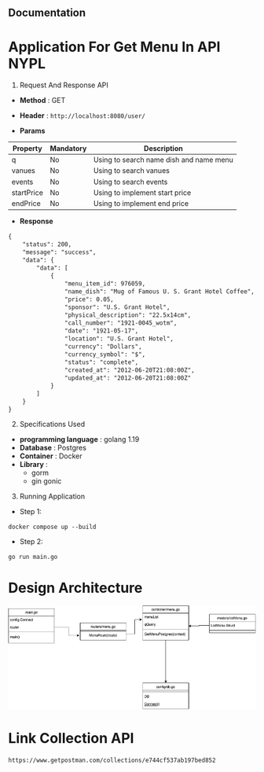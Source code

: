 ## Documentation
# Application For Get Menu In API NYPL

1. Request And Response API

- **Method** : GET

- **Header** : ```http://localhost:8080/user/```

- **Params** 

| Property | Mandatory | Description |
| ----------- | ----------- | ----------- |
| q | No | Using to search name dish and name menu |
| vanues |  No | Using to search vanues |
| events | No | Using to search events |
| startPrice | No | Using to implement start price |
| endPrice | No | Using to implement end price |

- **Response**

```
{
    "status": 200,
    "message": "success",
    "data": {
        "data": [
            {
                "menu_item_id": 976059,
                "name_dish": "Mug of Famous U. S. Grant Hotel Coffee",
                "price": 0.05,
                "sponsor": "U.S. Grant Hotel",
                "physical_description": "22.5x14cm",
                "call_number": "1921-0045_wotm",
                "date": "1921-05-17",
                "location": "U.S. Grant Hotel",
                "currency": "Dollars",
                "currency_symbol": "$",
                "status": "complete",
                "created_at": "2012-06-20T21:08:00Z",
                "updated_at": "2012-06-20T21:08:00Z"
            }
        ]
    }
}
```

2. Specifications Used

- **programming language** : golang 1.19
- **Database** : Postgres
- **Container** : Docker
- **Library** :
    - gorm
    - gin gonic

3. Running Application

- Step 1:
```
docker compose up --build
```
- Step 2:
```
go run main.go
```

# Design Architecture

![design architecture](/src/desaign_pattern.jpg)

# Link Collection API
```
https://www.getpostman.com/collections/e744cf537ab197bed852
```

